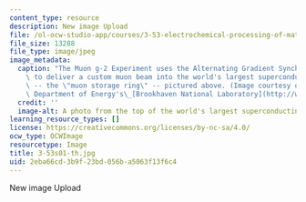 ```yaml
---
content_type: resource
description: New image Upload
file: /ol-ocw-studio-app/courses/3-53-electrochemical-processing-of-materials-spring-2001/2eba66cd3b9f23bd056ba5063f13f6c4_3-53s01-th.jpg
file_size: 13288
file_type: image/jpeg
image_metadata:
  caption: "The Muon g-2 Experiment uses the Alternating Gradient Synchrotron (AGS)\
    \ to deliver a custom muon beam into the world's largest superconducting magnet\
    \ -- the \"muon storage ring\" -- pictured above. (Image courtesy of the U.S.\
    \ Department of Energy's\_[Brookhaven National Laboratory](http://www.bnl.gov/bnlweb/pubaf/pr/2001/g-2_backgrounder.htm).)"
  credit: ''
  image-alt: A photo from the top of the world's largest superconducting magnet.
learning_resource_types: []
license: https://creativecommons.org/licenses/by-nc-sa/4.0/
ocw_type: OCWImage
resourcetype: Image
title: 3-53s01-th.jpg
uid: 2eba66cd-3b9f-23bd-056b-a5063f13f6c4
---
```

New image Upload